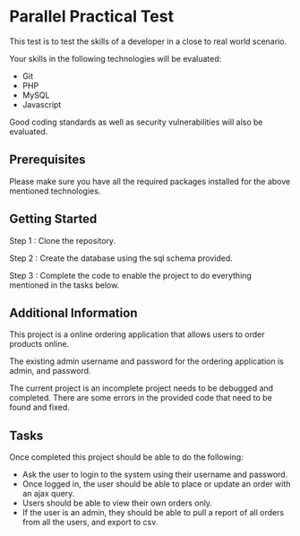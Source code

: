 # Parallel Practical Test

This test is to test the skills of a developer in a close to real world scenario.

Your skills in the following technologies will be evaluated:
* Git
* PHP
* MySQL
* Javascript

Good coding standards as well as security vulnerabilities will also be evaluated.

## Prerequisites

Please make sure you have all the required packages installed for the above mentioned technologies.

## Getting Started

Step 1 : Clone the repository.

Step 2 : Create the database using the sql schema provided.

Step 3 : Complete the code to enable the project to do everything mentioned in the tasks below.

## Additional Information

This project is a online ordering application that allows users to order products online.

The existing admin username and password for the ordering application is admin, and password.

The current project is an incomplete project needs to be debugged and completed.
There are some errors in the provided code that need to be found and fixed.

## Tasks

Once completed this project should be able to do the following:
* Ask the user to login to the system using their username and password.
* Once logged in, the user should be able to place or update an order with an ajax query.
* Users should be able to view their own orders only.
* If the user is an admin, they should be able to pull a report of all orders from all the users, and export to csv.